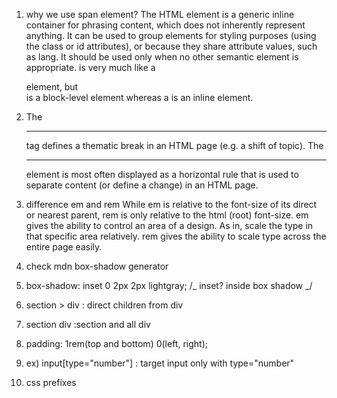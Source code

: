 1. why we use span element?
   The HTML <span> element is a generic inline container for phrasing content, which does not inherently represent anything. It can be used to group elements for styling purposes (using the class or id attributes), or because they share attribute values, such as lang. It should be used only when no other semantic element is appropriate. <span> is very much like a <div> element, but <div> is a block-level element whereas a <span> is an inline element.

2. The <hr> tag defines a thematic break in an HTML page (e.g. a shift of topic). The <hr> element is most often displayed as a horizontal rule that is used to separate content (or define a change) in an HTML page.

3. difference em and rem
   While em is relative to the font-size of its direct or nearest parent, rem is only relative to the html (root) font-size. em gives the ability to control an area of a design. As in, scale the type in that specific area relatively. rem gives the ability to scale type across the entire page easily.

4. check mdn box-shadow generator

5. box-shadow: inset 0 2px 2px lightgray;
   /_ inset? inside box shadow _/

6. section > div : direct children from div
7. section div :section and all div
8. padding: 1rem(top and bottom) 0(left, right);
9. ex) input[type="number"] : target input only with type="number"

10. css prefixes
